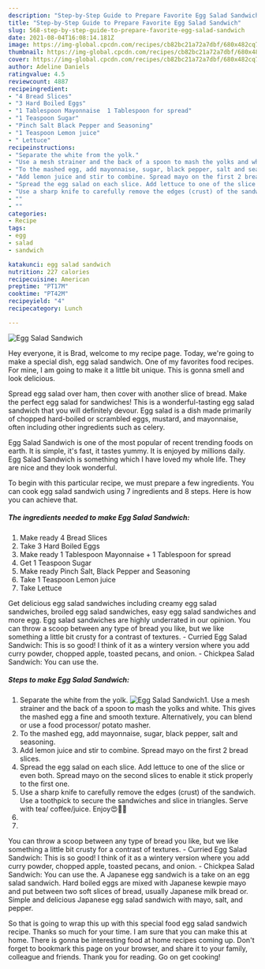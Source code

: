 ```yaml
---
description: "Step-by-Step Guide to Prepare Favorite Egg Salad Sandwich"
title: "Step-by-Step Guide to Prepare Favorite Egg Salad Sandwich"
slug: 568-step-by-step-guide-to-prepare-favorite-egg-salad-sandwich
date: 2021-08-04T16:08:14.181Z
image: https://img-global.cpcdn.com/recipes/cb82bc21a72a7dbf/680x482cq70/egg-salad-sandwich-recipe-main-photo.jpg
thumbnail: https://img-global.cpcdn.com/recipes/cb82bc21a72a7dbf/680x482cq70/egg-salad-sandwich-recipe-main-photo.jpg
cover: https://img-global.cpcdn.com/recipes/cb82bc21a72a7dbf/680x482cq70/egg-salad-sandwich-recipe-main-photo.jpg
author: Adeline Daniels
ratingvalue: 4.5
reviewcount: 4887
recipeingredient:
- "4 Bread Slices"
- "3 Hard Boiled Eggs"
- "1 Tablespoon Mayonnaise  1 Tablespoon for spread"
- "1 Teaspoon Sugar"
- "Pinch Salt Black Pepper and Seasoning"
- "1 Teaspoon Lemon juice"
- " Lettuce"
recipeinstructions:
- "Separate the white from the yolk."
- "Use a mesh strainer and the back of a spoon to mash the yolks and white. This gives the mashed egg a fine and smooth texture. Alternatively, you can blend or use a food processor/ potato masher."
- "To the mashed egg, add mayonnaise, sugar, black pepper, salt and seasoning."
- "Add lemon juice and stir to combine. Spread mayo on the first 2 bread slices."
- "Spread the egg salad on each slice. Add lettuce to one of the slice or even both. Spread mayo on the second slices to enable it stick properly to the first one."
- "Use a sharp knife to carefully remove the edges (crust) of the sandwich. Use a toothpick to secure the sandwiches and slice in triangles. Serve with tea/ coffee/juice. Enjoy😍💃🍹"
- ""
- ""
categories:
- Recipe
tags:
- egg
- salad
- sandwich

katakunci: egg salad sandwich 
nutrition: 227 calories
recipecuisine: American
preptime: "PT17M"
cooktime: "PT42M"
recipeyield: "4"
recipecategory: Lunch

---
```



![Egg Salad Sandwich](https://img-global.cpcdn.com/recipes/cb82bc21a72a7dbf/680x482cq70/egg-salad-sandwich-recipe-main-photo.jpg)

Hey everyone, it is Brad, welcome to my recipe page. Today, we're going to make a special dish, egg salad sandwich. One of my favorites food recipes. For mine, I am going to make it a little bit unique. This is gonna smell and look delicious.

Spread egg salad over ham, then cover with another slice of bread. Make the perfect egg salad for sandwiches! This is a wonderful-tasting egg salad sandwich that you will definitely devour. Egg salad is a dish made primarily of chopped hard-boiled or scrambled eggs, mustard, and mayonnaise, often including other ingredients such as celery.

Egg Salad Sandwich is one of the most popular of recent trending foods on earth. It is simple, it's fast, it tastes yummy. It is enjoyed by millions daily. Egg Salad Sandwich is something which I have loved my whole life. They are nice and they look wonderful.


To begin with this particular recipe, we must prepare a few ingredients. You can cook egg salad sandwich using 7 ingredients and 8 steps. Here is how you can achieve that.

<!--inarticleads1-->

##### The ingredients needed to make Egg Salad Sandwich:

1. Make ready 4 Bread Slices
1. Take 3 Hard Boiled Eggs
1. Make ready 1 Tablespoon Mayonnaise + 1 Tablespoon for spread
1. Get 1 Teaspoon Sugar
1. Make ready Pinch Salt, Black Pepper and Seasoning
1. Take 1 Teaspoon Lemon juice
1. Take  Lettuce


Get delicious egg salad sandwiches including creamy egg salad sandwiches, broiled egg salad sandwiches, easy egg salad sandwiches and more egg. Egg salad sandwiches are highly underrated in our opinion. You can throw a scoop between any type of bread you like, but we like something a little bit crusty for a contrast of textures. - Curried Egg Salad Sandwich: This is so good! I think of it as a wintery version where you add curry powder, chopped apple, toasted pecans, and onion. - Chickpea Salad Sandwich: You can use the. 

<!--inarticleads2-->

##### Steps to make Egg Salad Sandwich:

1. Separate the white from the yolk.
<img src="https://img-global.cpcdn.com/steps/11a3970073cf0b35/160x128cq70/egg-salad-sandwich-recipe-step-1-photo.jpg" alt="Egg Salad Sandwich">1. Use a mesh strainer and the back of a spoon to mash the yolks and white. This gives the mashed egg a fine and smooth texture. Alternatively, you can blend or use a food processor/ potato masher.
1. To the mashed egg, add mayonnaise, sugar, black pepper, salt and seasoning.
1. Add lemon juice and stir to combine. Spread mayo on the first 2 bread slices.
1. Spread the egg salad on each slice. Add lettuce to one of the slice or even both. Spread mayo on the second slices to enable it stick properly to the first one.
1. Use a sharp knife to carefully remove the edges (crust) of the sandwich. Use a toothpick to secure the sandwiches and slice in triangles. Serve with tea/ coffee/juice. Enjoy😍💃🍹
1. 
1. 


You can throw a scoop between any type of bread you like, but we like something a little bit crusty for a contrast of textures. - Curried Egg Salad Sandwich: This is so good! I think of it as a wintery version where you add curry powder, chopped apple, toasted pecans, and onion. - Chickpea Salad Sandwich: You can use the. A Japanese egg sandwich is a take on an egg salad sandwich. Hard boiled eggs are mixed with Japanese kewpie mayo and put between two soft slices of bread, usually Japanese milk bread or. Simple and delicious Japanese egg salad sandwich with mayo, salt, and pepper. 

So that is going to wrap this up with this special food egg salad sandwich recipe. Thanks so much for your time. I am sure that you can make this at home. There is gonna be interesting food at home recipes coming up. Don't forget to bookmark this page on your browser, and share it to your family, colleague and friends. Thank you for reading. Go on get cooking!
